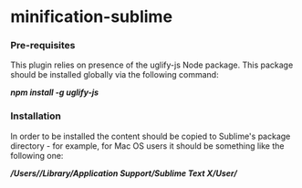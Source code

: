 # minification-sublime

### Pre-requisites
This plugin relies on presence of the uglify-js Node package. This package should be installed globally via the following command:  
  
***npm install -g uglify-js***

### Installation
In order to be installed the content should be copied to Sublime's package directory - for example, for Mac OS users it should be something like the following one:  
  
***/Users/<username>/Library/Application Support/Sublime Text X/User/***

